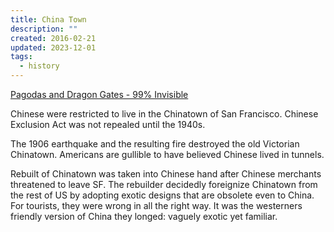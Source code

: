 ```yaml
---
title: China Town
description: ""
created: 2016-02-21
updated: 2023-12-01
tags:
  - history
---
```


[Pagodas and Dragon Gates - 99% Invisible](http://99percentinvisible.org/episode/pagodas-dragon-gates/)

Chinese were restricted to live in the Chinatown of San Francisco. Chinese Exclusion Act was not repealed until the 1940s.

The 1906 earthquake and the resulting fire destroyed the old Victorian Chinatown. Americans are gullible to have believed Chinese lived in tunnels.

Rebuilt of Chinatown was taken into Chinese hand after Chinese merchants threatened to leave SF. The rebuilder decidedly foreignize Chinatown from the rest of US by adopting exotic designs that are obsolete even to China.
For tourists, they were wrong in all the right way. It was the westerners friendly version of China they longed: vaguely exotic yet familiar.
